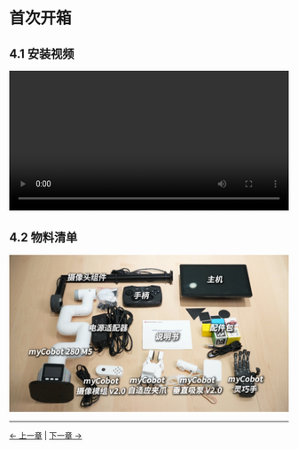# 首次开箱

## 4.1 安装视频

<video id="my-video" class="video-js" controls preload="auto" width="100%"
poster="" data-setup='{"aspectRatio":"16:9"}'>
  <source src="../resources/4-FirstInstallAndUse/unboxing_video.mp4"></video>

## 4.2 物料清单

![](../resources/4-FirstInstallAndUse/4-1.png)

---

[← 上一章](../3-UserNotes/README.md) | [下一章 →](../5-BasicAlgorithmFunction/5.1-color_recognition.md)
